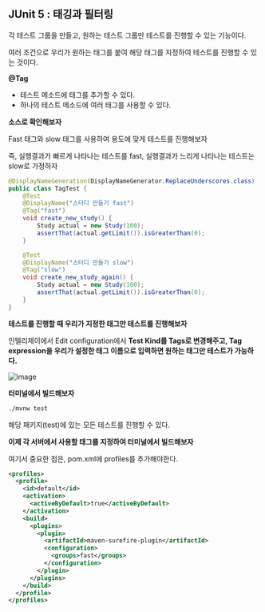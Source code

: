 ## JUnit 5 : 태깅과 필터링

각 테스트 그룹을 만들고, 원하는 테스트 그룹만 테스트를 진행할 수 있는 기능이다.

여러 조건으로 우리가 원하는 태그를 붙여 해당 태그를 지정하여 테스트를 진행할 수 있는 것이다.



**@Tag**

- 테스트 메소드에 태그를 추가할 수 있다.
- 하나의 테스트 메소드에 여러 태그를 사용할 수 있다.



**소스로 확인해보자**

Fast 태그와 slow 태그를 사용하여 용도에 맞게 테스트를 진행해보자

즉, 실행결과가 빠르게 나타나는 테스트를 fast, 실행결과가 느리게 나타나는 테스트는 slow로 가정하자

~~~java
@DisplayNameGeneration(DisplayNameGenerator.ReplaceUnderscores.class)
public class TagTest {
    @Test
    @DisplayName("스터디 만들기 fast")
    @Tag("fast")
    void create_new_study() {
        Study actual = new Study(100);
        assertThat(actual.getLimit()).isGreaterThan(0);
    }

    @Test
    @DisplayName("스터디 만들기 slow")
    @Tag("slow")
    void create_new_study_again() {
        Study actual = new Study(100);
        assertThat(actual.getLimit()).isGreaterThan(0);
    }
}
~~~



**테스트를 진행할 때 우리가 지정한 태그만 테스트를 진행해보자**

인텔리제이에서 Edit configuration에서 **Test Kind를 Tags로 변경해주고, Tag expression을 우리가 설정한 태그 이름으로 입력하면 원하는 태그만 테스트가 가능하다.**

![image](https://user-images.githubusercontent.com/40616436/74656328-41ab9500-51d1-11ea-887e-245bc8ea4222.png)



**터미널에서 빌드해보자**

~~~html
./mvnw test
~~~

해당 패키지(test)에 있는 모든 테스트를 진행할 수 있다.



**이제 각 서버에서 사용할 태그를 지정하여 터미널에서 빌드해보자**

여기서 중요한 점은, pom.xml에 profiles를 추가해야한다.

~~~xml
<profiles>
  <profile>
    <id>default</id>
    <activation>
      <activeByDefault>true</activeByDefault>
    </activation>
    <build>
      <plugins>
        <plugin>
          <artifactId>maven-surefire-plugin</artifactId>
          <configuration>
            <groups>fast</groups>
          </configuration>
        </plugin>
      </plugins>
    </build>
  </profile>
</profiles>
~~~


